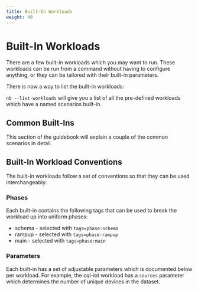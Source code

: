 ```yaml
---
title: Built-In Workloads
weight: 40
---
```


# Built-In Workloads

There are a few built-in workloads which you may want to run.
These workloads can be run from a command without having to configure anything,
or they can be tailored with their built-in parameters.

There is now a way to list the built-in workloads:

`nb --list-workloads` will give you a list of all the pre-defined workloads
which have a named scenarios built-in.

## Common Built-Ins

This section of the guidebook will explain a couple of the common
scenarios in detail.

## Built-In Workload Conventions

The built-in workloads follow a set of conventions so that they can
be used interchangeably:

### Phases

Each built-in contains the following tags that can be used to break the workload up into uniform phases:

- schema - selected with `tags=phase:schema`
- rampup - selected with `tags=phase:rampup`
- main - selected with `tags=phase:main`

### Parameters

Each built-in has a set of adjustable parameters which is documented below per workload. For example,
the cql-iot workload has a `sources` parameter which determines the number of unique devices in the dataset.


